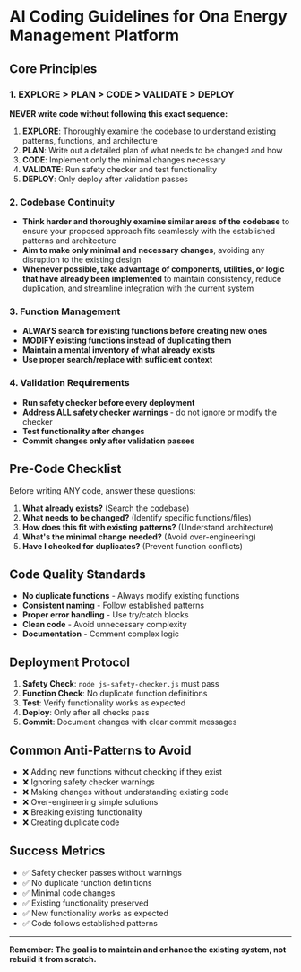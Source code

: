 # AI Coding Guidelines for Ona Energy Management Platform

## Core Principles

### 1. EXPLORE > PLAN > CODE > VALIDATE > DEPLOY
**NEVER write code without following this exact sequence:**

1. **EXPLORE**: Thoroughly examine the codebase to understand existing patterns, functions, and architecture
2. **PLAN**: Write out a detailed plan of what needs to be changed and how
3. **CODE**: Implement only the minimal changes necessary
4. **VALIDATE**: Run safety checker and test functionality
5. **DEPLOY**: Only deploy after validation passes

### 2. Codebase Continuity
- **Think harder and thoroughly examine similar areas of the codebase** to ensure your proposed approach fits seamlessly with the established patterns and architecture
- **Aim to make only minimal and necessary changes**, avoiding any disruption to the existing design
- **Whenever possible, take advantage of components, utilities, or logic that have already been implemented** to maintain consistency, reduce duplication, and streamline integration with the current system

### 3. Function Management
- **ALWAYS search for existing functions before creating new ones**
- **MODIFY existing functions instead of duplicating them**
- **Maintain a mental inventory of what already exists**
- **Use proper search/replace with sufficient context**

### 4. Validation Requirements
- **Run safety checker before every deployment**
- **Address ALL safety checker warnings** - do not ignore or modify the checker
- **Test functionality after changes**
- **Commit changes only after validation passes**

## Pre-Code Checklist

Before writing ANY code, answer these questions:

1. **What already exists?** (Search the codebase)
2. **What needs to be changed?** (Identify specific functions/files)
3. **How does this fit with existing patterns?** (Understand architecture)
4. **What's the minimal change needed?** (Avoid over-engineering)
5. **Have I checked for duplicates?** (Prevent function conflicts)

## Code Quality Standards

- **No duplicate functions** - Always modify existing functions
- **Consistent naming** - Follow established patterns
- **Proper error handling** - Use try/catch blocks
- **Clean code** - Avoid unnecessary complexity
- **Documentation** - Comment complex logic

## Deployment Protocol

1. **Safety Check**: `node js-safety-checker.js` must pass
2. **Function Check**: No duplicate function definitions
3. **Test**: Verify functionality works as expected
4. **Deploy**: Only after all checks pass
5. **Commit**: Document changes with clear commit messages

## Common Anti-Patterns to Avoid

- ❌ Adding new functions without checking if they exist
- ❌ Ignoring safety checker warnings
- ❌ Making changes without understanding existing code
- ❌ Over-engineering simple solutions
- ❌ Breaking existing functionality
- ❌ Creating duplicate code

## Success Metrics

- ✅ Safety checker passes without warnings
- ✅ No duplicate function definitions
- ✅ Minimal code changes
- ✅ Existing functionality preserved
- ✅ New functionality works as expected
- ✅ Code follows established patterns

---

**Remember: The goal is to maintain and enhance the existing system, not rebuild it from scratch.**